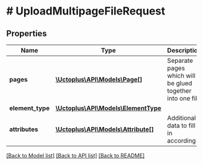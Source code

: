 # # UploadMultipageFileRequest

## Properties

Name | Type | Description | Notes
------------ | ------------- | ------------- | -------------
**pages** | [**\Uctoplus\API\Models\Page[]**](Page.md) | Separate pages which will be glued together into one file |
**element_type** | [**\Uctoplus\API\Models\ElementType**](ElementType.md) |  | [optional]
**attributes** | [**\Uctoplus\API\Models\Attribute[]**](Attribute.md) | Additional data to fill in according | [optional]

[[Back to Model list]](../../README.md#models) [[Back to API list]](../../README.md#endpoints) [[Back to README]](../../README.md)
